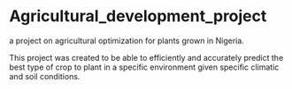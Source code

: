 # Agricultural_development_project
a project on agricultural optimization for plants grown in Nigeria.

This project was created to be able to efficiently and accurately predict the best type of crop to plant in a specific environment given specific climatic and soil conditions.
